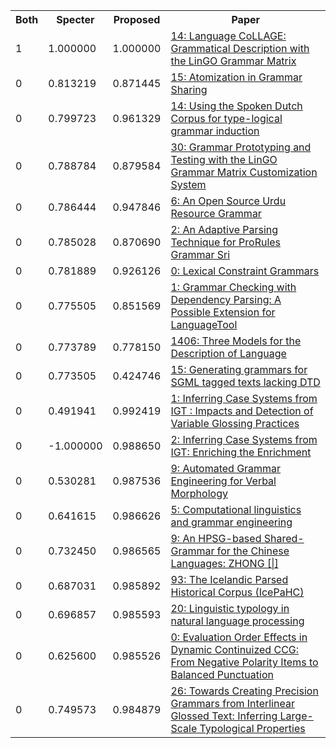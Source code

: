 <html><table><tr>
<th>Both</th>
<th>Specter</th>
<th>Proposed</th>
<th>Paper</th>
</tr>
<tr>
<td>1</td>
<td>1.000000</td>
<td>1.000000</td>
<td><a href="https://www.semanticscholar.org/paper/1b53897e9b52889f049357a60b2d8d946061e2b6">14: Language CoLLAGE: Grammatical Description with the LinGO Grammar Matrix</a></td>
</tr>
<tr>
<td>0</td>
<td>0.813219</td>
<td>0.871445</td>
<td><a href="https://www.semanticscholar.org/paper/67baba2db08306dd752b6a833542db6553ab9bd9">15: Atomization in Grammar Sharing</a></td>
</tr>
<tr>
<td>0</td>
<td>0.799723</td>
<td>0.961329</td>
<td><a href="https://www.semanticscholar.org/paper/03b1607cb2dcb79297e3a5b8b475f17d92ff9243">14: Using the Spoken Dutch Corpus for type-logical grammar induction</a></td>
</tr>
<tr>
<td>0</td>
<td>0.788784</td>
<td>0.879584</td>
<td><a href="https://www.semanticscholar.org/paper/ce3221fff1608b2ac9433cc25d48de1e4ffc2546">30: Grammar Prototyping and Testing with the LinGO Grammar Matrix Customization System</a></td>
</tr>
<tr>
<td>0</td>
<td>0.786444</td>
<td>0.947846</td>
<td><a href="https://www.semanticscholar.org/paper/4159d024bf6a15132da786b8f8677980a316200d">6: An Open Source Urdu Resource Grammar</a></td>
</tr>
<tr>
<td>0</td>
<td>0.785028</td>
<td>0.870690</td>
<td><a href="https://www.semanticscholar.org/paper/f8c0f27ca8d1893c0b5442624714012f81645af1">2: An Adaptive Parsing Technique for ProRules Grammar Sri</a></td>
</tr>
<tr>
<td>0</td>
<td>0.781889</td>
<td>0.926126</td>
<td><a href="https://www.semanticscholar.org/paper/f99fca17f1f75000292a30132620e4308ea7b1b3">0: Lexical Constraint Grammars</a></td>
</tr>
<tr>
<td>0</td>
<td>0.775505</td>
<td>0.851569</td>
<td><a href="https://www.semanticscholar.org/paper/bdada92d7a273cfbab58a492b6419748e0f52fb4">1: Grammar Checking with Dependency Parsing: A Possible Extension for LanguageTool</a></td>
</tr>
<tr>
<td>0</td>
<td>0.773789</td>
<td>0.778150</td>
<td><a href="https://www.semanticscholar.org/paper/6e785a402a60353e6e22d6883d3998940dcaea96">1406: Three Models for the Description of Language</a></td>
</tr>
<tr>
<td>0</td>
<td>0.773505</td>
<td>0.424746</td>
<td><a href="https://www.semanticscholar.org/paper/d5cc0a575681d26d95a534c4aae8585697b88d17">15: Generating grammars for SGML tagged texts lacking DTD</a></td>
</tr>
<tr>
<td>0</td>
<td>0.491941</td>
<td>0.992419</td>
<td><a href="https://www.semanticscholar.org/paper/c0966c93bb3754d1017d364c9b655ec00a8c6b78">1: Inferring Case Systems from IGT : Impacts and Detection of Variable Glossing Practices</a></td>
</tr>
<tr>
<td>0</td>
<td>-1.000000</td>
<td>0.988650</td>
<td><a href="https://www.semanticscholar.org/paper/32d9e1441d903455f7358ff07f615090ccb2da12">2: Inferring Case Systems from IGT: Enriching the Enrichment</a></td>
</tr>
<tr>
<td>0</td>
<td>0.530281</td>
<td>0.987536</td>
<td><a href="https://www.semanticscholar.org/paper/3433daac656f107259eb3a540887068664a9f8a2">9: Automated Grammar Engineering for Verbal Morphology</a></td>
</tr>
<tr>
<td>0</td>
<td>0.641615</td>
<td>0.986626</td>
<td><a href="https://www.semanticscholar.org/paper/bbd6f3b92a0f1ea8212f383cc4719bfe86b3588c">5: Computational linguistics and grammar engineering</a></td>
</tr>
<tr>
<td>0</td>
<td>0.732450</td>
<td>0.986565</td>
<td><a href="https://www.semanticscholar.org/paper/87cd03059d5814bf569fac735a94445a1514398b">9: An HPSG-based Shared-Grammar for the Chinese Languages: ZHONG [|]</a></td>
</tr>
<tr>
<td>0</td>
<td>0.687031</td>
<td>0.985892</td>
<td><a href="https://www.semanticscholar.org/paper/9389ac3dfaa252ab463d712085d0971e3221742f">93: The Icelandic Parsed Historical Corpus (IcePaHC)</a></td>
</tr>
<tr>
<td>0</td>
<td>0.696857</td>
<td>0.985593</td>
<td><a href="https://www.semanticscholar.org/paper/0c5cd1c26e91f45af5a7253258077c6dfefe7431">20: Linguistic typology in natural language processing</a></td>
</tr>
<tr>
<td>0</td>
<td>0.625600</td>
<td>0.985526</td>
<td><a href="https://www.semanticscholar.org/paper/f27d6995feff8b94f8054e7380ea5461eba574bd">0: Evaluation Order Effects in Dynamic Continuized CCG: From Negative Polarity Items to Balanced Punctuation</a></td>
</tr>
<tr>
<td>0</td>
<td>0.749573</td>
<td>0.984879</td>
<td><a href="https://www.semanticscholar.org/paper/f84fc6a398386952f9ecacc3bbd90930843de34f">26: Towards Creating Precision Grammars from Interlinear Glossed Text: Inferring Large-Scale Typological Properties</a></td>
</tr>
</table></html>
